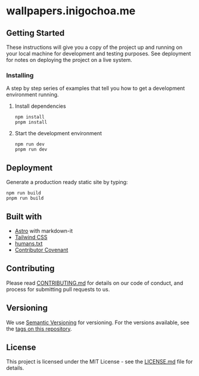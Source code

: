 # wallpapers.inigochoa.me

## Getting Started

These instructions will give you a copy of the project up and running on your
local machine for development and testing purposes. See deployment for notes on
deploying the project on a live system.

### Installing

A step by step series of examples that tell you how to get a development
environment running.

1. Install dependencies

    ```console
    npm install
    pnpm install
    ```

2. Start the development environment

    ```console
    npm run dev
    pnpm run dev
    ```

## Deployment

Generate a production ready static site by typing:

```console
npm run build
pnpm run build
```

## Built with

- [Astro] with markdown-it
- [Tailwind CSS]
- [humans.txt]
- [Contributor Covenant]

## Contributing

Please read [CONTRIBUTING.md] for details on our code of conduct, and process
for submitting pull requests to us.

## Versioning

We use [Semantic Versioning] for versioning. For the versions available, see the
[tags on this repository].

## License

This project is licensed under the MIT License - see the [LICENSE.md] file for
details.

[CONTRIBUTING.md]: https://github.com/inigochoa/wallpapers.inigochoa.me/blob/main/CONTRIBUTING.md
[Semantic Versioning]: http://semver.org/
[tags on this repository]: https://github.com/inigochoa/wallpapers.inigochoa.me/tags
[LICENSE.md]: https://github.com/inigochoa/wallpapers.inigochoa.me/blob/main/LICENSE.md
[Astro]: https://astro.build/
[Tailwind CSS]: https://tailwindcss.com/
[humans.txt]: https://humanstxt.org/
[Contributor Covenant]: https://www.contributor-covenant.org/
